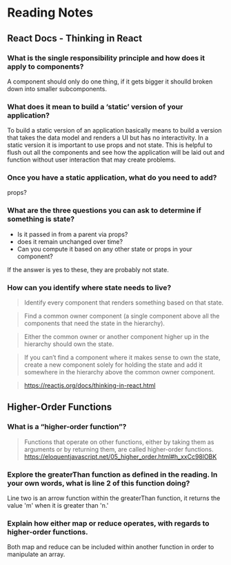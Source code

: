 # Reading Notes

## React Docs - Thinking in React

### What is the single responsibility principle and how does it apply to components?

A component should only do one thing, if it gets bigger it shoulld broken down into smaller subcomponents. 

### What does it mean to build a ‘static’ version of your application?

To build a static version of an application basically means to build a version that takes the data model and renders a UI but has no interactivity. In a static version it is important to use props and not state. This is helpful to flush out all the components and see how the application will be laid out and function without user interaction that may create problems. 

### Once you have a static application, what do you need to add?

props?

### What are the three questions you can ask to determine if something is state?

- Is it passed in from a parent via props?
- does it remain unchanged over time?
- Can you compute it based on any other state or props in your component? 

If the answer is yes to these, they are probably not state. 

### How can you identify where state needs to live?

>Identify every component that renders something based on that state.

>Find a common owner component (a single component above all the components that need the state in the hierarchy).

>Either the common owner or another component higher up in the hierarchy should own the state.

>If you can’t find a component where it makes sense to own the state, create a new component solely for holding the state and add it somewhere in the hierarchy above the common owner component.

>https://reactjs.org/docs/thinking-in-react.html

## Higher-Order Functions

### What is a “higher-order function”?

> Functions that operate on other functions, either by taking them as arguments or by returning them, are called higher-order functions.
> https://eloquentjavascript.net/05_higher_order.html#h_xxCc98lOBK

### Explore the greaterThan function as defined in the reading. In your own words, what is line 2 of this function doing?

Line two is an arrow function within the greaterThan function, it returns the value 'm' when it is greater than 'n.'

### Explain how either map or reduce operates, with regards to higher-order functions.

Both map and reduce can be included within another function in order to manipulate an array. 
